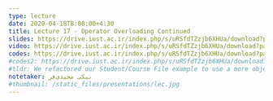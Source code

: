 ```yaml
---
type: lecture
date: 2020-04-18T8:00:00+4:30
title: Lecture 17 - Operator Overloading Continued
slides: https://drive.iust.ac.ir/index.php/s/uRSfdTZzjb6XHUa/download?path=%2FSlides&files=S17.pdf
video: https://drive.iust.ac.ir/index.php/s/uRSfdTZzjb6XHUa/download?path=%2FVideos&files=S17.mp4
codes: https://drive.iust.ac.ir/index.php/s/uRSfdTZzjb6XHUa/download?path=%2FCodes&files=S17.zip
#codes2: https://drive.iust.ac.ir/index.php/s/uRSfdTZzjb6XHUa/download?path=%2FCodes&files=lab2.zip
#tldr: We refactored our Student/Course File example to use a more object oriented design and approach. We also introduced static functions and variables.
notetaker: نیکی مجیدی‌فر
#thumbnail: /static_files/presentations/lec.jpg
---
```

